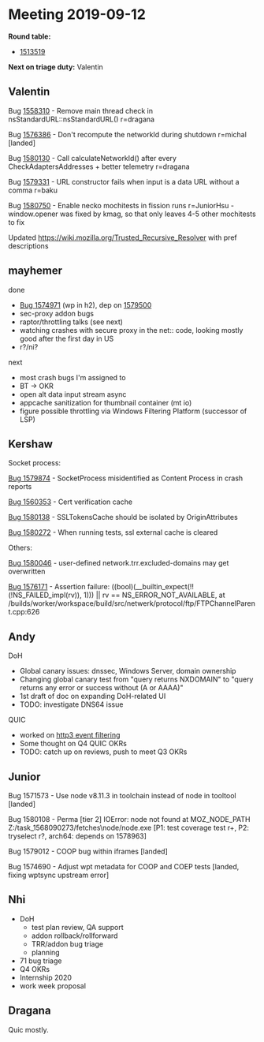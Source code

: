 # Meeting 2019-09-12
**Round table:**
* [1513519](https://bugzilla.mozilla.org/show_bug.cgi?id=1513519)

**Next on triage duty:**
Valentin
## Valentin

Bug [1558310](https://bugzil.la/1558310) - Remove main thread check in nsStandardURL::nsStandardURL() r=dragana

Bug [1576386](https://bugzil.la/1576386) - Don't recompute the networkId during shutdown r=michal [landed]

Bug [1580130](https://bugzil.la/1580130) - Call calculateNetworkId() after every CheckAdaptersAddresses + better telemetry r=dragana

Bug [1579331](https://bugzil.la/1579331) - URL constructor fails when input is a data URL without a comma r=baku

Bug [1580750](https://bugzil.la/1580750) - Enable necko mochitests in fission runs r=JuniorHsu - window.opener was fixed by kmag, so that only leaves 4-5 other mochitests to fix

Updated https://wiki.mozilla.org/Trusted_Recursive_Resolver with pref descriptions

## mayhemer

done

* [Bug 1574971](https://bugzilla.mozilla.org/show_bug.cgi?id=1574971) (wp in h2), dep on [1579500](https://bugzilla.mozilla.org/show_bug.cgi?id=1579500)
* sec-proxy addon bugs
* raptor/throttling talks (see next)
* watching crashes with secure proxy in the net:: code, looking mostly good after the first day in US
* r?/ni?

next

* most crash bugs I'm assigned to
* BT -> OKR
* open alt data input stream async
* appcache sanitization for thumbnail container (mt io)
* figure possible throttling via Windows Filtering Platform (successor of LSP)

## Kershaw

Socket process:

[Bug 1579874](https://bugzilla.mozilla.org/show_bug.cgi?id=1579874) - SocketProcess misidentified as Content Process in crash reports

[Bug 1560353](https://bugzilla.mozilla.org/show_bug.cgi?id=1560353) - Cert verification cache

[Bug 1580138](https://bugzilla.mozilla.org/show_bug.cgi?id=1580138) - SSLTokensCache should be isolated by OriginAttributes

[Bug 1580272](https://bugzilla.mozilla.org/show_bug.cgi?id=1580272) - When running tests, ssl external cache is cleared

Others:

[Bug 1580046](https://bugzilla.mozilla.org/show_bug.cgi?id=1580046) - user-defined network.trr.excluded-domains may get overwritten

[Bug 1576171](https://bugzilla.mozilla.org/show_bug.cgi?id=1576171) - Assertion failure: ((bool)(__builtin_expect(!!(!NS_FAILED_impl(rv)), 1))) || rv == NS_ERROR_NOT_AVAILABLE, at /builds/worker/workspace/build/src/netwerk/protocol/ftp/FTPChannelParent.cpp:626

## Andy

DoH

* Global canary issues: dnssec, Windows Server, domain ownership
* Changing global canary test from "query returns NXDOMAIN" to "query returns any error or success without (A or AAAA)"
* 1st draft of doc on expanding DoH-related UI
* TODO: investigate DNS64 issue

QUIC

* worked on [http3 event filtering](https://github.com/mozilla/neqo/pull/196)
* Some thought on Q4 QUIC OKRs
* TODO: catch up on reviews, push to meet Q3 OKRs

## Junior

Bug 1571573 - Use node v8.11.3 in toolchain instead of node in tooltool [landed]

Bug 1580108 - Perma [tier 2] IOError: node not found at MOZ_NODE_PATH Z:/task_1568090273/fetches\node/node.exe [P1: test coverage test r+, P2: tryselect r?, arch64: depends on 1578963]

Bug 1579012 - COOP bug within iframes [landed]

Bug 1574690 - Adjust wpt metadata for COOP and COEP tests [landed, fixing wptsync upstream error]

## Nhi

* DoH
  * test plan review, QA support
  * addon rollback/rollforward
  * TRR/addon bug triage
  * planning
* 71 bug triage
* Q4 OKRs
* Internship 2020
* work week proposal

## Dragana

Quic mostly.

